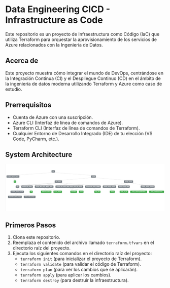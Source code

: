 # Data Engineering CICD - Infrastructure as Code

Este repositorio es un proyecto de Infraestructura como Código (IaC) que utiliza Terraform para orquestar la aprovisionamiento de los servicios de Azure relacionados con la Ingeniería de Datos.

## Acerca de

Este proyecto muestra cómo integrar el mundo de DevOps, centrándose en la Integración Continua (CI) y el Despliegue Continuo (CD) en el ámbito de la ingeniería de datos moderna utilizando Terraform y Azure como caso de estudio.

## Prerrequisitos

- Cuenta de Azure con una suscripción.
- Azure CLI (Interfaz de línea de comandos de Azure).
- Terraform CLI (Interfaz de línea de comandos de Terraform).
- Cualquier Entorno de Desarrollo Integrado (IDE) de tu elección (VS Code, PyCharm, etc.).

## System Architecture

![system_architecture.jpg](images%2Fsystem_architecture.jpg)

## Primeros Pasos

1. Clona este repositorio.
2. Reemplaza el contenido del archivo llamado `terraform.tfvars` en el directorio raíz del proyecto.
3. Ejecuta los siguientes comandos en el directorio raíz del proyecto:
    - `terraform init` (para inicializar el proyecto de Terraform).
    - `terraform validate` (para validar el código de Terraform).
    - `terraform plan` (para ver los cambios que se aplicarán).
    - `terraform apply` (para aplicar los cambios).
    - `terraform destroy` (para destruir la infraestructura).
